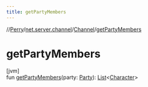 ```yaml
---
title: getPartyMembers
---
```

//[Perry](../../../index.html)/[net.server.channel](../index.html)/[Channel](index.html)/[getPartyMembers](get-party-members.html)



# getPartyMembers



[jvm]\
fun [getPartyMembers](get-party-members.html)(party: [Party](../../net.server.world/-party/index.html)): [List](https://kotlinlang.org/api/latest/jvm/stdlib/kotlin.collections/-list/index.html)&lt;[Character](../../client/-character/index.html)&gt;




